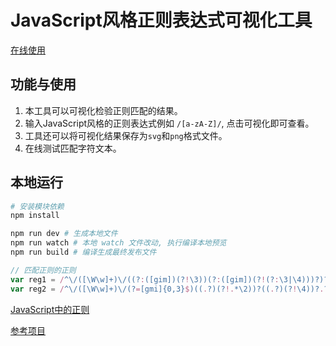 # JavaScript风格正则表达式可视化工具

[在线使用](https://aoxiaoqiang.github.io/reg)

## 功能与使用

1. 本工具可以可视化检验正则匹配的结果。
2. 输入JavaScript风格的正则表达式例如 `/[a-zA-Z]/`, 点击可视化即可查看。
3. 工具还可以将可视化结果保存为`svg`和`png`格式文件。
4. 在线测试匹配字符文本。

## 本地运行

```bash
# 安装模块依赖
npm install

npm run dev # 生成本地文件
npm run watch # 本地 watch 文件改动, 执行编译本地预览
npm run build # 编译生成最终发布文件
```

```javascript
// 匹配正则的正则
var reg1 = /^\/([\W\w]+)\/((?:([gim])(?!\3))(?:([gim])(?!(?:\3|\4)))?)?(?:[gim])?$/g;
var reg2 = /^\/([\W\w]+)\/(?=[gmi]{0,3}$)((.?)(?!.*\2))?((.?)(?!\4))?.?$/g;
```

[JavaScript中的正则](./Note.md)

[参考项目](https://gitlab.com/javallone/regexper-static)